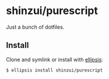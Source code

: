# shinzui/purescript
Just a bunch of dotfiles.

## Install
Clone and symlink or install with [ellipsis][ellipsis]:

```
$ ellipsis install shinzui/purescript
```

[ellipsis]: http://ellipsis.sh
